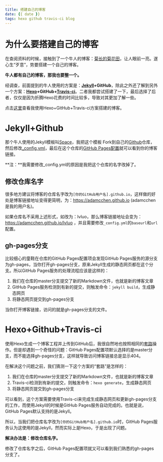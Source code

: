```yaml
---
title: 搭建自己的博客
date: {{ date }}
tags: hexo github travis-ci blog
---
```

# 为什么要搭建自己的博客
在查阅资料的时候，接触到了一个牛人的博客：[菊长的菊花田](http://aicdg.com)，让人眼前一亮。遂心生“歹意”，势要搭建一个自己的博客。

**牛人都有自己的博客，那我也要整一个。**

经调查，前面提到的牛人使用的方案是：**[Jekyll](http://jekyllcn.com/docs/home/)+GitHub**，除此之外还了解到另外一个方案：**[Hexo](https://hexo.io/zh-cn/docs/)+GitHub+[Travis-ci](https://docs.travis-ci.com)**。二者我都尝试搭建了一下，最后选择了后者，仅仅是因为折腾Hexo花费的时间比较多，导致对其更加了解一些。

点击[这里](https://adamcchen.github.io/blog/)查看我使用Hexo+GitHub+Travis-ci方案搭建的博客。

# Jekyll+Github
那个牛人使用的Jekyll模板叫[Space](https://github.com/victorvoid/space-jekyll-template)，我把这个模板
Fork到自己的[Github](https://github.com/adamcchen/lvluo)仓库，然后修改[_config.yml](https://github.com/adamcchen/lvluo/blob/master/_config.yml)，最后在这个仓库的[GitHub Pages配置](https://github.com/adamcchen/lvluo/settings)就可以看到你的博客链接。

**注：**我需要修改_config.yml的原因是我把这个仓库的名字改掉了。

## 修改仓库名字
很多地方建议将博客的仓库名字改为`[你的GitHub用户名].github.io`，这样做的好处是博客链接地址变得更简明，为：https://adamcchen.github.io (adamcchen是我的用户名)。

如果仓库名不采用上述形式，如改为：lvluo，那么博客链接地址会变为：https://adamcchen.github.io/lvluo ，并且需要修改`_config.yml`的`baseurl`和`url`配置。

## gh-pages分支
比较细心的童鞋在仓库的GitHub Pages配置项会发现GitHub Pages服务的源分支为gh-pages，当你打开gh-pages分支，原来Jekyll生成的静态网页都在这个分支。所以GitHub Pages服务的处理流程应该是这样的：
1. 我们在仓库的master分支提交了新的Markdown文件，也就是新的博客文章
1. GitHub Pages服务检测到有新的提交，则触发命令：`jekyll build`，生成静态网页
1. 将静态网页提交到gh-pages分支

当你打开博客链接，访问的就是gh-pages分支的文件。

# Hexo+Github+Travis-ci
使用Hexo生成一个博客工程并上传到GitHub后，我很自然地也按照相同的[套路](https://hexo.io/zh-cn/docs/github-pages)操作。但是却遇到一个奇怪的问题：GitHub Pages配置项默认选择的是master分支，而不能选择gh-pages分支，这样就导致访问博客链接总是显示404。

在解决这个问题之前，我们猜测一下这个方案的“套路”是怎样的：
1. 我们在仓库的master分支提交了新的Markdown文件，也就是新的博客文章
1. Travis-ci检测到有新的提交，则触发命令：`hexo generate`，生成静态网页
1. 将静态网页提交到gh-pages分支

可以看到，这个方案需要使用Travis-ci来完成生成静态网页和更新gh-pages分支的工作，而使用Jekyll的时候是GitHub Pages服务自动完成的。也就是说，GitHub Pages默认支持的是Jekyll。

所以，当我们把仓库名字改为`[你的GitHub用户名].github.io`时，GitHub Pages服务认为这使用的是Jekyll，然而实际上是Hexo，于是出现了问题。

**解决办法是：修改仓库名字。**

修改了仓库名字之后，GitHub Pages配置项就又可以看到我们熟悉的gh-pages分支了。
